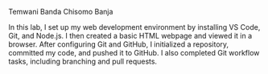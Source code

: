 Temwani Banda
Chisomo Banja

In this lab, I set up my web development environment by installing VS Code, Git, and Node.js. I then created a basic HTML webpage and viewed it in a browser. After configuring Git and GitHub, I initialized a repository, committed my code, and pushed it to GitHub. I also completed Git workflow tasks, including branching and pull requests.
